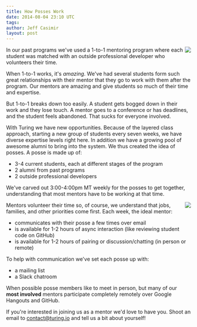 ```yaml
---
title: How Posses Work
date: 2014-08-04 23:10 UTC
tags:
author: Jeff Casimir
layout: post
---
```


<img src='/images/article_images/posses/photo-1.jpg' style="float:right;"/>

In our past programs we've used a 1-to-1 mentoring program where each student
was matched with an outside professional developer who volunteers their time.

When 1-to-1 works, it's *amazing*. We've had several students form such great
relationships with their mentor that they go to work with them after the
program. Our mentors are amazing and give students so much of their time and
expertise.

But 1-to-1 breaks down too easily. A student gets bogged down in their work and they lose touch. A mentor goes to a conference or has deadlines, and the
student feels abandoned. That sucks for everyone involved.

With Turing we have new opportunities. Because of the layered class approach,
starting a new group of students every seven weeks, we have diverse expertise
levels right here. In addition we have a growing pool of awesome alumni to bring into the system. We thus created the idea of posses. A posse is made up of:

* 3-4 current students, each at different stages of the program
* 2 alumni from past programs
* 2 outside professional developers

We've carved out 3:00-4:00pm MT weekly for the posses to get together, understanding that most mentors have to be working at that time.

<img src='/images/article_images/posses/photo-2.jpg' style="float:right;"/>

Mentors volunteer their time so, of course, we understand that jobs, families, and other priorities come first. Each week, the ideal mentor:

* communicates with their posse a few times over email
* is available for 1-2 hours of async interaction (like reviewing student code on GitHub)
* is available for 1-2 hours of pairing or discussion/chatting (in person or remote)

To help with communication we've set each posse up with:

* a mailing list
* a Slack chatroom

When possible posse members like to meet in person, but many of our **most involved** mentors participate completely remotely over Google Hangouts and GitHub.

If you're interested in joining us as a mentor we'd love to have you. Shoot
an email to [contact@turing.io](mentoring@turing.io) and tell us a bit about yourself!
